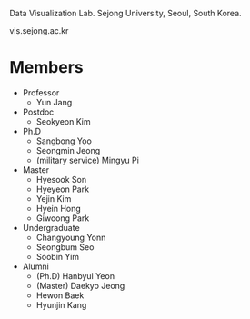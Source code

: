 Data Visualization Lab.
Sejong University,
Seoul, South Korea.

vis.sejong.ac.kr
 
# Members
- Professor
  - Yun Jang
- Postdoc
  - Seokyeon Kim
- Ph.D 
  - Sangbong Yoo
  - Seongmin Jeong
  - (military service) Mingyu Pi
- Master
  - Hyesook Son
  - Hyeyeon Park
  - Yejin Kim
  - Hyein Hong
  - Giwoong Park
- Undergraduate
  - Changyoung Yonn
  - Seongbum Seo
  - Soobin Yim
- Alumni
  - (Ph.D) Hanbyul Yeon
  - (Master) Daekyo Jeong
  - Hewon Baek
  - Hyunjin Kang
  
